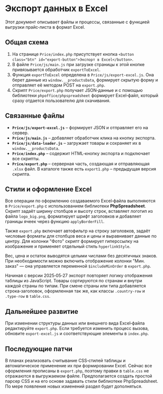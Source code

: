 # Экспорт данных в Excel

Этот документ описывает файлы и процессы, связанные с функцией выгрузки прайс‑листа в формат Excel.

## Общая схема
1. На странице `Price/index.php` присутствует кнопка `<button class="btn" id="export-button">Экспорт в Excel</button>`.
2. В файле `Price/js/main.js` при загрузке страницы к этой кнопке привязывается обработчик `exportToExcel`.
3. Функция `exportToExcel` определена в `Price/js/export-excel.js`. Она берет данные из `window.__productsData`, формирует скрытую форму и отправляет её методом POST на `export.php`.
4. Скрипт `Price/export.php` получает JSON‑данные и с помощью библиотеки `phpoffice/phpspreadsheet` формирует Excel‑файл, который сразу отдается пользователю для скачивания.

## Связанные файлы
- **`Price/js/export-excel.js`** – формирует JSON и отправляет его на сервер.
- **`Price/js/main.js`** – добавляет обработчик клика на кнопку экспорта.
- **`Price/js/data-loader.js`** – загружает товары и сохраняет их в `window.__productsData`.
- **`Price/index.php`** – содержит HTML‑кнопку экспорта и подключает все скрипты.
- **`Price/export.php`** – серверная часть, создающая и отправляющая `.xlsx` файл. В каталоге также есть `export1.php` – предыдущая версия скрипта.

## Стили и оформление Excel
Все операции по оформлению создаваемого Excel‑файла выполняются в `Price/export.php` с использованием библиотеки **PhpSpreadsheet**. Скрипт задаёт ширину столбцов и высоту строк, вставляет логотип из файла `logo_big.png`, форматирует шрифт заголовков и добавляет границы ячеек через функцию `applyBorderFill`.

Также `export.php` включает автофильтр на строку заголовков, задаёт числовые форматы для столбцов веса и цены и выравнивает данные по центру. Для колонки "Фото" скрипт формирует гиперссылку на изображение и применяет отдельный стиль `hyperlinkStyle`.

Вес, цена и остаток выводятся целыми числами без десятичных знаков. При необходимости можно включить отображение колонки "Мин. заказ" — она управляется переменной `$includeMinOrder` в `export.php`.

Начиная с версии 2025‑05‑27 экспорт повторяет логику отображения таблицы из JavaScript. Товары сортируются по странам и внутри каждой страны по типам. При смене страны или типа добавляется строка‑заголовок, оформленная так же, как классы `.country-row` и `.type-row` в `table.css`.

## Дальнейшее развитие
При изменении структуры данных или внешнего вида Excel‑файла редактируйте `export.php`. Если требуется изменить процесс вызова, обновите `export-excel.js` и соответствующие элементы в `index.php`.

## Последующие патчи
В планах реализовать считывание CSS‑стилей таблицы и автоматическое применение их при формировании Excel. Сейчас все оформления прописаны в `export.php`, поэтому правки в `table.css` не отражаются в выгружаемом файле. Предполагается создать простой парсер CSS и на его основе задавать стили библиотеке PhpSpreadsheet. По мере появления новых изменений раздел будет дополняться.
